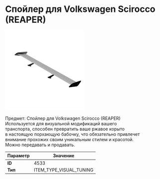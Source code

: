 # Спойлер для Volkswagen Scirocco (REAPER)

![Item Image](../img/4533.webp?raw=true)

Предмет: Спойлер для Volkswagen Scirocco (REAPER)<br>Используется для визуальной модификаций вашего<br>транспорта, способен превратить ваше ржавое корыто<br>в настоящую порхающую бабочку, что обязательно привлечет<br>внимание прохожих своим уникальным стилем и красотой.<br>Можно передавать и продавать.


| Параметр | Значение |
|----------|----------|
| **ID** | 4533 |
| **Тип** | ITEM_TYPE_VISUAL_TUNING |

